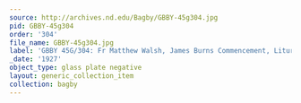 ```yaml
---
source: http://archives.nd.edu/Bagby/GBBY-45g304.jpg
pid: GBBY-45g304
order: '304'
file_name: GBBY-45g304.jpg
label: 'GBBY 45G/304: Fr Matthew Walsh, James Burns Commencement, Liturgy? - 1927'
_date: '1927'
object_type: glass plate negative
layout: generic_collection_item
collection: bagby
---
```

